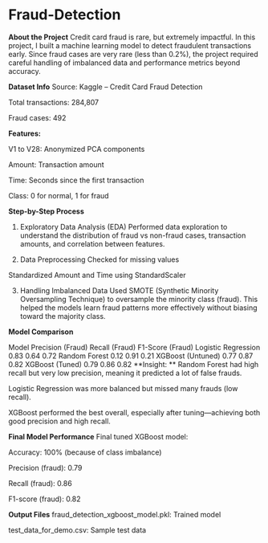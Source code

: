 # Fraud-Detection
**About the Project**
Credit card fraud is rare, but extremely impactful. In this project, I built a machine learning model to detect fraudulent transactions early. Since fraud cases are very rare (less than 0.2%), the project required careful handling of imbalanced data and performance metrics beyond accuracy.

**Dataset Info**
Source: Kaggle – Credit Card Fraud Detection

Total transactions: 284,807

Fraud cases: 492

**Features:**

V1 to V28: Anonymized PCA components

Amount: Transaction amount

Time: Seconds since the first transaction

Class: 0 for normal, 1 for fraud

**Step-by-Step Process**
1. Exploratory Data Analysis (EDA)
Performed data exploration to understand the distribution of fraud vs non-fraud cases, transaction amounts, and correlation between features.

2. Data Preprocessing
Checked for missing values

Standardized Amount and Time using StandardScaler

3. Handling Imbalanced Data
Used SMOTE (Synthetic Minority Oversampling Technique) to oversample the minority class (fraud). This helped the models learn fraud patterns more effectively without biasing toward the majority class.

**Model Comparison**

Model	Precision (Fraud)	Recall (Fraud)	F1-Score (Fraud)
Logistic Regression	0.83	0.64	0.72
Random Forest	0.12	0.91	0.21
XGBoost (Untuned)	0.77	0.87	0.82
XGBoost (Tuned)	0.79	0.86	0.82
**Insight:
**
Random Forest had high recall but very low precision, meaning it predicted a lot of false frauds.

Logistic Regression was more balanced but missed many frauds (low recall).

XGBoost performed the best overall, especially after tuning—achieving both good precision and high recall.

**Final Model Performance**
Final tuned XGBoost model:

Accuracy: 100% (because of class imbalance)

Precision (fraud): 0.79

Recall (fraud): 0.86

F1-score (fraud): 0.82

**Output Files**
fraud_detection_xgboost_model.pkl: Trained model

test_data_for_demo.csv: Sample test data

